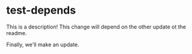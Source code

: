 # test-depends

This is a description!
This change will depend on the other update ot the readme.

Finally, we'll make an update.